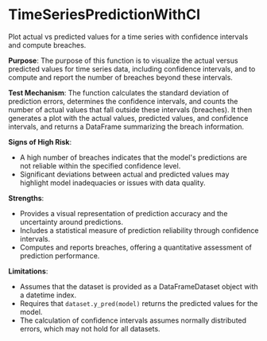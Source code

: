 # TimeSeriesPredictionWithCI

Plot actual vs predicted values for a time series with confidence intervals and compute breaches.

**Purpose**: The purpose of this function is to visualize the actual versus predicted values for time series data, including confidence intervals, and to compute and report the number of breaches beyond these intervals.

**Test Mechanism**: The function calculates the standard deviation of prediction errors, determines the confidence intervals, and counts the number of actual values that fall outside these intervals (breaches). It then generates a plot with the actual values, predicted values, and confidence intervals, and returns a DataFrame summarizing the breach information.

**Signs of High Risk**:
- A high number of breaches indicates that the model's predictions are not reliable within the specified confidence level.
- Significant deviations between actual and predicted values may highlight model inadequacies or issues with data quality.

**Strengths**:
- Provides a visual representation of prediction accuracy and the uncertainty around predictions.
- Includes a statistical measure of prediction reliability through confidence intervals.
- Computes and reports breaches, offering a quantitative assessment of prediction performance.

**Limitations**:
- Assumes that the dataset is provided as a DataFrameDataset object with a datetime index.
- Requires that `dataset.y_pred(model)` returns the predicted values for the model.
- The calculation of confidence intervals assumes normally distributed errors, which may not hold for all datasets.